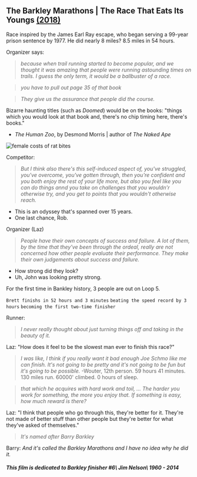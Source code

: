 ## The Barkley Marathons | The Race That Eats Its Youngs [(2018)](https://www.imdb.com/title/tt2400291/)

Race inspired by the James Earl Ray escape, who began serving a 99-year prison sentence by 1977. He did nearly 8 miles? 8.5 miles in 54 hours. 

Organizer says:

> *because when trail running started to become popular, and we thought it was amazing that people were running astounding times on trails. I guess the only term, it would be a ballbuster of a race.*

> *you have to pull out page 35 of that book*

> *They give us the assurance that people did the course.* 

Bizarre haunting titles (such as *Doomed*) would be on the books: "things which you would look at that book and, there's no chip timing here, there's books."

+ *The Human Zoo*, by Desmond Morris | author of *The Naked Ape*

![female costs of rat bites](barkley-screenshot-rat-bites-female.png)

Competitor:

> *But I think also there's this self-induced aspect of, you've struggled, you've overcome, you've gotten through, then you're confident and you both enjoy the rest of your life more, but also you feel like you can do things annd you take on challenges that you wouldn'r otherwise try, and you get to points that you wouldn't otherwise reach.*

+ This is an odyssey that's spanned over 15 years.
+ One last chance, Rob.

Organizer (Laz)

> *People have their own concepts of success and failure. A lot of them, by the time that they've been through the ordeal, really are not concerned how other people evaluate their performance. They make their own judgements about success and failure.*

+ How strong did they look?
+ Uh, John was looking pretty strong. 

For the first time in Bankley history, 3 people are out on Loop 5. 

`Brett finishs in 52 hours and 3 minutes`
`beating the speed record by 3 hours`
`becoming the first two-time finisher`

Runner:

> *I never really thought about just turning things off and taking in the beauty of it.*

Laz: "How does it feel to be the slowest man ever to finish this race?"

> *I was like, I think if you really want it bad enough Joe Schmo like me can finish. It's not going to be pretty and it's not going to be fun but it's going to be possible.* -Wouter, 12th person. 59 hours 41 minutes. 130 miles run. 60000' climbed. 0 hours of sleep. 

> *that which he acquires with hard work and toil, ... The harder you work for something, the more you enjoy that. If something is easy, how much reward is there?*

Laz: "I think that people who go through this, they're better for it. They're not made of better stuff than other people but they're better for what they've asked of themselves."

> *It's named after Barry Barkley* 

Barry: *And it's called the Barkley Marathons and I have no idea why he did it.*

##### This film is dedicated to Barkley finisher #6\ Jim Nelson\ 1960 - 2014
